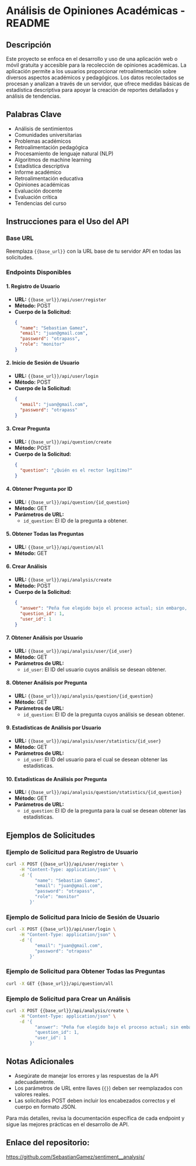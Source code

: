 # Análisis de Opiniones Académicas - README

## Descripción

Este proyecto se enfoca en el desarrollo y uso de una aplicación web o móvil gratuita y accesible para la recolección de opiniones académicas. La aplicación permite a los usuarios proporcionar retroalimentación sobre diversos aspectos académicos y pedagógicos. Los datos recolectados se procesan y analizan a través de un servidor, que ofrece medidas básicas de estadística descriptiva para apoyar la creación de reportes detallados y análisis de tendencias.

## Palabras Clave

- Análisis de sentimientos
- Comunidades universitarias
- Problemas académicos
- Retroalimentación pedagógica
- Procesamiento de lenguaje natural (NLP)
- Algoritmos de machine learning
- Estadística descriptiva
- Informe académico
- Retroalimentación educativa
- Opiniones académicas
- Evaluación docente
- Evaluación crítica
- Tendencias del curso

## Instrucciones para el Uso del API

### Base URL

Reemplaza `{{base_url}}` con la URL base de tu servidor API en todas las solicitudes.

### Endpoints Disponibles

#### 1. Registro de Usuario

- **URL:** `{{base_url}}/api/user/register`
- **Método:** POST
- **Cuerpo de la Solicitud:**
  ```json
  {
    "name": "Sebastian Gamez",
    "email": "juan@gmail.com",
    "password": "otrapass",
    "role": "monitor"
  }
  ```

#### 2. Inicio de Sesión de Usuario

- **URL:** `{{base_url}}/api/user/login`
- **Método:** POST
- **Cuerpo de la Solicitud:**
  ```json
  {
    "email": "juan@gmail.com",
    "password": "otrapass"
  }
  ```

#### 3. Crear Pregunta

- **URL:** `{{base_url}}/api/question/create`
- **Método:** POST
- **Cuerpo de la Solicitud:**
  ```json
  {
    "question": "¿Quién es el rector legítimo?"
  }
  ```

#### 4. Obtener Pregunta por ID

- **URL:** `{{base_url}}/api/question/{id_question}`
- **Método:** GET
- **Parámetros de URL:**
  - `id_question`: El ID de la pregunta a obtener.

#### 5. Obtener Todas las Preguntas

- **URL:** `{{base_url}}/api/question/all`
- **Método:** GET

#### 6. Crear Análisis

- **URL:** `{{base_url}}/api/analysis/create`
- **Método:** POST
- **Cuerpo de la Solicitud:**
  ```json
  {
    "answer": "Peña fue elegido bajo el proceso actual; sin embargo, este no contempla la opinión de los estudiantes. La legitimidad es subjetiva",
    "question_id": 1,
    "user_id": 1
  }
  ```

#### 7. Obtener Análisis por Usuario

- **URL:** `{{base_url}}/api/analysis/user/{id_user}`
- **Método:** GET
- **Parámetros de URL:**
  - `id_user`: El ID del usuario cuyos análisis se desean obtener.

#### 8. Obtener Análisis por Pregunta

- **URL:** `{{base_url}}/api/analysis/question/{id_question}`
- **Método:** GET
- **Parámetros de URL:**
  - `id_question`: El ID de la pregunta cuyos análisis se desean obtener.

#### 9. Estadísticas de Análisis por Usuario

- **URL:** `{{base_url}}/api/analysis/user/statistics/{id_user}`
- **Método:** GET
- **Parámetros de URL:**
  - `id_user`: El ID del usuario para el cual se desean obtener las estadísticas.

#### 10. Estadísticas de Análisis por Pregunta

- **URL:** `{{base_url}}/api/analysis/question/statistics/{id_question}`
- **Método:** GET
- **Parámetros de URL:**
  - `id_question`: El ID de la pregunta para la cual se desean obtener las estadísticas.

## Ejemplos de Solicitudes

### Ejemplo de Solicitud para Registro de Usuario

```sh
curl -X POST {{base_url}}/api/user/register \
     -H "Content-Type: application/json" \
     -d '{
           "name": "Sebastian Gamez",
           "email": "juan@gmail.com",
           "password": "otrapass",
           "role": "monitor"
         }'
```

### Ejemplo de Solicitud para Inicio de Sesión de Usuario

```sh
curl -X POST {{base_url}}/api/user/login \
     -H "Content-Type: application/json" \
     -d '{
           "email": "juan@gmail.com",
           "password": "otrapass"
         }'
```

### Ejemplo de Solicitud para Obtener Todas las Preguntas

```sh
curl -X GET {{base_url}}/api/question/all
```

### Ejemplo de Solicitud para Crear un Análisis

```sh
curl -X POST {{base_url}}/api/analysis/create \
     -H "Content-Type: application/json" \
     -d '{
           "answer": "Peña fue elegido bajo el proceso actual; sin embargo, este no contempla la opinión de los estudiantes. La legitimidad es subjetiva",
           "question_id": 1,
           "user_id": 1
         }'
```

## Notas Adicionales

- Asegúrate de manejar los errores y las respuestas de la API adecuadamente.
- Los parámetros de URL entre llaves (`{}`) deben ser reemplazados con valores reales.
- Las solicitudes POST deben incluir los encabezados correctos y el cuerpo en formato JSON.

Para más detalles, revisa la documentación específica de cada endpoint y sigue las mejores prácticas en el desarrollo de API.

## Enlace del repositorio: 
https://github.com/SebastianGamez/sentiment__analysis/
